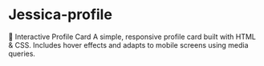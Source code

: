 # Jessica-profile
🎴 Interactive Profile Card  A simple, responsive profile card built with HTML &amp; CSS.   Includes hover effects and adapts to mobile screens using media queries.
